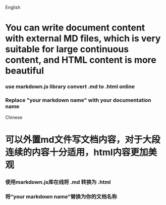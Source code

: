 English
# You can write document content with external MD files, which is very suitable for large continuous content, and HTML content is more beautiful

### use markdown.js library  convert .md to .html online
### Replace "your markdown name" with your documentation name
  
  
  
Chinese
# 可以外置md文件写文档内容，对于大段连续的内容十分适用，html内容更加美观
### 使用markdown.js库在线将 .md 转换为 .html
### 将“your markdown name”替换为你的文档名称
